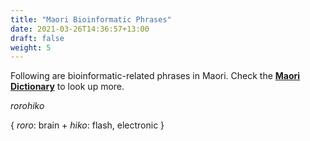 ```yaml
---
title: "Maori Bioinformatic Phrases"
date: 2021-03-26T14:36:57+13:00
draft: false
weight: 5
---
```


Following are bioinformatic-related phrases in Maori. Check the [**Maori Dictionary**](https://maoridictionary.co.nz/) to look up more.


*rorohiko* 

{ *roro*: brain + *hiko*: flash, electronic }

